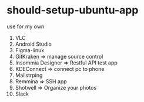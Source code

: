 # should-setup-ubuntu-app
use for my own

1. VLC
2. Android Studio
3. Figma-linux
4. GitKraken => manage source control
5. Insommia Designer => Restful API test app
6. KDEConnect => connect pc to phone
7. Mailstrping
8. Remmina => SSH app
9. Shotwell => Organize your photos
10. Slack
